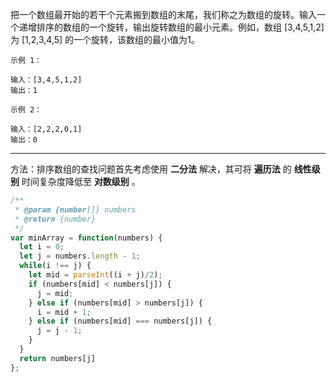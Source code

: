 把一个数组最开始的若干个元素搬到数组的末尾，我们称之为数组的旋转。输入一个递增排序的数组的一个旋转，输出旋转数组的最小元素。例如，数组 [3,4,5,1,2] 为 [1,2,3,4,5] 的一个旋转，该数组的最小值为1。  

```
示例 1：

输入：[3,4,5,1,2]
输出：1

示例 2：

输入：[2,2,2,0,1]
输出：0
```



---

方法：排序数组的查找问题首先考虑使用 **二分法** 解决，其可将 **遍历法** 的 **线性级别** 时间复杂度降低至 **对数级别** 。

```javascript
/**
 * @param {number[]} numbers
 * @return {number}
 */
var minArray = function(numbers) {
  let i = 0;
  let j = numbers.length - 1;
  while(i !== j) {
    let mid = parseInt((i + j)/2);
    if (numbers[mid] < numbers[j]) {
      j = mid;
    } else if (numbers[mid] > numbers[j]) {
      i = mid + 1;
    } else if (numbers[mid] === numbers[j]) {
      j = j - 1;
    }
  }
  return numbers[j]
};
```



